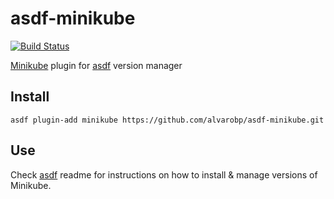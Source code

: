 # asdf-minikube

[![Build Status](https://travis-ci.org/alvarobp/asdf-minikube.svg?branch=master)](https://travis-ci.org/alvarobp/asdf-minikube)

[Minikube](https://github.com/kubernetes/minikube) plugin for [asdf](https://github.com/asdf-vm/asdf) version manager

## Install

```
asdf plugin-add minikube https://github.com/alvarobp/asdf-minikube.git
```

## Use

Check [asdf](https://github.com/asdf-vm/asdf) readme for instructions on how to install & manage versions of Minikube.
